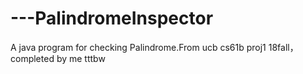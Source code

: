 # ---PalindromeInspector
A java program for checking Palindrome.From ucb cs61b proj1 18fall，completed by me tttbw
